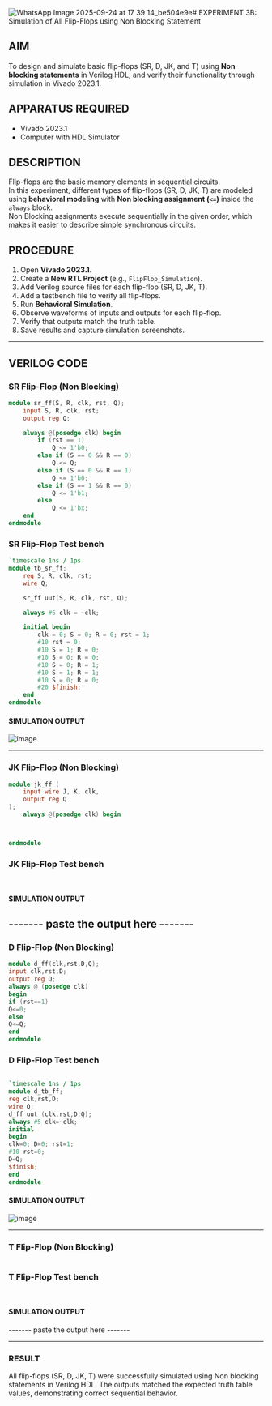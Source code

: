 ![WhatsApp Image 2025-09-24 at 17 39 14_be504e9e](https://github.com/user-attachments/assets/85733abe-27be-4729-b58d-651808c40ab2)# EXPERIMENT 3B: Simulation of All Flip-Flops using Non Blocking Statement

## AIM
To design and simulate basic flip-flops (SR, D, JK, and T) using **Non blocking statements** in Verilog HDL, and verify their functionality through simulation in Vivado 2023.1.

## APPARATUS REQUIRED
- Vivado 2023.1
- Computer with HDL Simulator

## DESCRIPTION
Flip-flops are the basic memory elements in sequential circuits.  
In this experiment, different types of flip-flops (SR, D, JK, T) are modeled using **behavioral modeling** with **Non blocking assignment (`<=`)** inside the `always` block.  
Non Blocking assignments execute sequentially in the given order, which makes it easier to describe simple synchronous circuits.

## PROCEDURE
1. Open **Vivado 2023.1**.  
2. Create a **New RTL Project** (e.g., `FlipFlop_Simulation`).  
3. Add Verilog source files for each flip-flop (SR, D, JK, T).  
4. Add a testbench file to verify all flip-flops.  
5. Run **Behavioral Simulation**.  
6. Observe waveforms of inputs and outputs for each flip-flop.  
7. Verify that outputs match the truth table.  
8. Save results and capture simulation screenshots.

---

## VERILOG CODE

### SR Flip-Flop (Non Blocking)
```verilog
module sr_ff(S, R, clk, rst, Q);
    input S, R, clk, rst;
    output reg Q;

    always @(posedge clk) begin
        if (rst == 1) 
            Q <= 1'b0;        
        else if (S == 0 && R == 0) 
            Q <= Q;            
        else if (S == 0 && R == 1) 
            Q <= 1'b0;         
        else if (S == 1 && R == 0) 
            Q <= 1'b1;         
        else 
            Q <= 1'bx;       
    end
endmodule
```
### SR Flip-Flop Test bench 
```verilog
`timescale 1ns / 1ps
module tb_sr_ff;
    reg S, R, clk, rst;
    wire Q;

    sr_ff uut(S, R, clk, rst, Q);

    always #5 clk = ~clk;  

    initial begin
        clk = 0; S = 0; R = 0; rst = 1;
        #10 rst = 0;
        #10 S = 1; R = 0;
        #10 S = 0; R = 0;
        #10 S = 0; R = 1;
        #10 S = 1; R = 1;
        #10 S = 0; R = 0;
        #20 $finish;
    end
endmodule

```
#### SIMULATION OUTPUT

![image](https://github.com/user-attachments/assets/903a8a02-4ffc-4419-b6fe-19873f51cfae)

---

### JK Flip-Flop (Non Blocking)
```verilog
module jk_ff (
    input wire J, K, clk,
    output reg Q
);
    always @(posedge clk) begin



endmodule
```
### JK Flip-Flop Test bench 
```verilog



```
#### SIMULATION OUTPUT

------- paste the output here -------
---
### D Flip-Flop (Non Blocking)
```verilog
module d_ff(clk,rst,D,Q);
input clk,rst,D;
output reg Q;
always @ (posedge clk)
begin
if (rst==1)
Q<=0;
else 
Q<=Q;
end
endmodule

```
### D Flip-Flop Test bench 
```verilog

`timescale 1ns / 1ps
module d_tb_ff;
reg clk,rst,D;
wire Q;
d_ff uut (clk,rst,D,Q);
always #5 clk=~clk;
initial
begin
clk=0; D=0; rst=1;
#10 rst=0;
D=Q;
$finish;
end
endmodule

```

#### SIMULATION OUTPUT

![image](https://github.com/user-attachments/assets/841171e5-165f-4908-bc24-886e9a578ab2)

---
### T Flip-Flop (Non Blocking)
```verilog

```
### T Flip-Flop Test bench 
```verilog



```

#### SIMULATION OUTPUT

------- paste the output here -------

---

### RESULT

All flip-flops (SR, D, JK, T) were successfully simulated using Non blocking statements in Verilog HDL.
The outputs matched the expected truth table values, demonstrating correct sequential behavior.
